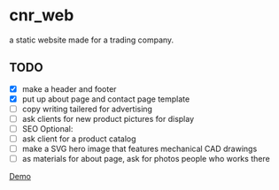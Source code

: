 # cnr_web
a static website made for a trading company.
## TODO 
- [x] make a header and footer
- [x] put up about page and contact page template
- [ ] copy writing tailered for advertising 
- [ ] ask clients for new product pictures for display
- [ ] SEO 
Optional: 
- [ ] ask client for a product catalog
- [ ] make a SVG hero image that features mechanical CAD drawings
- [ ] as materials for about page, ask for photos people who works there 

[Demo](https://angieyu232.github.io/cnr_web/)
